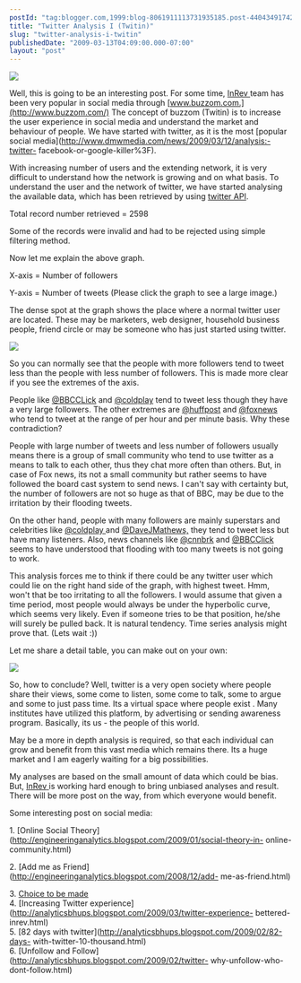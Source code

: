 ```yaml
---
postId: "tag:blogger.com,1999:blog-8061911113731935185.post-4404349174203692452"
title: "Twitter Analysis I (Twitin)"
slug: "twitter-analysis-i-twitin"
publishedDate: "2009-03-13T04:09:00.000-07:00"
layout: "post"
---
```


[![](http://2.bp.blogspot.com/_UYUaEitRq54/SbpR6WgMPoI/AAAAAAAAAiM/VD6EKXCiX-s/s400/TweetsVsFollowers.jpg)](http://2.bp.blogspot.com/_UYUaEitRq54/SbpR6WgMPoI/AAAAAAAAAiM/VD6EKXCiX-s/s1600-h/TweetsVsFollowers.jpg)

Well, this is going to be an interesting post. For some time, [InRev
](http://www.in-rev.com/)team has been very popular in social media through
[www.buzzom.com.](http://www.buzzom.com/) The concept of buzzom (Twitin) is to
increase the user experience in social media and understand the market and
behaviour of people. We have started with twitter, as it is the most [popular
social media](http://www.dmwmedia.com/news/2009/03/12/analysis:-twitter-
facebook-or-google-killer%3F).

  

With increasing number of users and the extending network, it is very
difficult to understand how the network is growing and on what basis. To
understand the user and the network of twitter, we have started analysing the
available data, which has been retrieved by using [twitter
API](http://apiwiki.twitter.com/).

  

Total record number retrieved = 2598

Some of the records were invalid and had to be rejected using simple filtering
method.  

  

Now let me explain the above graph.

X-axis = Number of followers  

Y-axis = Number of tweets (Please click the graph to see a large image.)

  

The dense spot at the graph shows the place where a normal twitter user are
located. These may be marketers, web designer, household business people,
friend circle or may be someone who has just started using twitter.

  

![](http://3.bp.blogspot.com/_UYUaEitRq54/SbpaBu0Y9hI/AAAAAAAAAiU/sUZjOKJv8qA/s400/TweetsVsFollowers1.jpg)

  

So you can normally see that the people with more followers tend to tweet less
than the people with less number of followers. This is made more clear if you
see the extremes of the axis.

  

People like [@BBCCLick](http://twitter.com/BBCClick) and
[@coldplay](http://twitter.com/coldplay) tend to tweet less though they have a
very large followers. The other extremes are
[@huffpost](http://twitter.com/huffpost) and
[@foxnews](http://twitter.com/foxnews) who tend to tweet at the range of per
hour and per minute basis. Why these contradiction?

  

People with large number of tweets and less number of followers usually means
there is a group of small community who tend to use twitter as a means to talk
to each other, thus they chat more often than others. But, in case of Fox
news, its not a small community but rather seems to have followed the board
cast system to send news. I can't say with certainty but, the number of
followers are not so huge as that of BBC, may be due to the irritation by
their flooding tweets.

  

On the other hand, people with many followers are mainly superstars and
celebrities like [@coldplay ](http://twitter.com/coldplay)and
[@DaveJMathews,](http://twitter.com/DaveJMatthews) they tend to tweet less but
have many listeners. Also, news channels like
[@cnnbrk](http://twitter.com/cnnbrk) and
[@BBCClick](http://twitter.com/bbcclick) seems to have understood that
flooding with too many tweets is not going to work.

  

This analysis forces me to think if there could be any twitter user which
could lie on the right hand side of the graph, with highest tweet. Hmm, won't
that be too irritating to all the followers. I would assume that given a time
period, most people would always be under the hyperbolic curve, which seems
very likely. Even if someone tries to be that position, he/she will surely be
pulled back. It is natural tendency. Time series analysis might prove that.
(Lets wait :))  

  

Let me share a detail table, you can make out on your own:

  

![](http://3.bp.blogspot.com/_UYUaEitRq54/Sbpmwyon8wI/AAAAAAAAAic/BELTgd8dIqc/s400/table1.png)

  

So, how to conclude? Well, twitter is a very open society where people share
their views, some come to listen, some come to talk, some to argue and some to
just pass time. Its a virtual space where people exist . Many institutes have
utilized this platform, by advertising or sending awareness program.
Basically, its us - the people of this world.

  

May be a more in depth analysis is required, so that each individual can grow
and benefit from this vast media which remains there. Its a huge market and I
am eagerly waiting for a big possibilities.

  

My analyses are based on the small amount of data which could be bias. But,
[InRev](http://www.in-rev.com/)[ ](http://www.in-rev.com/)is working hard
enough to bring unbiased analyses and result. There will be more post on the
way, from which everyone would benefit.

  

Some interesting post on social media:  
  
1\. [Online Social
Theory](http://engineeringanalytics.blogspot.com/2009/01/social-theory-in-
online-community.html)

2\. [Add me as Friend](http://engineeringanalytics.blogspot.com/2008/12/add-
me-as-friend.html)

3\. [Choice to be
made](http://engineeringanalytics.blogspot.com/2008/12/choice-to-be-made.html)  
4\. [Increasing Twitter
experience](http://analyticsbhups.blogspot.com/2009/03/twitter-experience-
bettered-inrev.html)  
5\. [82 days with twitter](http://analyticsbhups.blogspot.com/2009/02/82-days-
with-twitter-10-thousand.html)  
6\. [Unfollow and Follow](http://analyticsbhups.blogspot.com/2009/02/twitter-
why-unfollow-who-dont-follow.html)  

  

